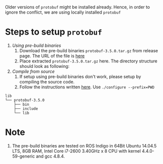 Older versions of `protobuf` might be installed already. Hence, in order to ignore the conflict, we are using locally installed `protobuf`

# Steps to setup `protobuf`
1. *Using pre-build binaries*
    1. Download the pre-build binaries `protobuf-3.5.0.tar.gz` from release page. The URL of the file is [here](https://github.com/ravijo/ros_protocol_buffer_tutorial/releases/download/1/protobuf-3.5.0.tar.gz)
    1. Place extracted `protobuf-3.5.0.tar.gz` here. The directory structure should look as following:
1. *Compile from source*
    1. If setup using pre-build binaries don't work, please setup by compiling the source code.
    1. Follow the instructions written [here](https://github.com/google/protobuf/blob/master/src/README.md). Use `./configure --prefix=PWD`
```
lib
└── protobuf-3.5.0
    ├── bin
    ├── include
    └── lib
```

# Note
1. The pre-build binaries are tested on ROS Indigo in 64Bit Ubuntu 14.04.5 LTS, 8GB RAM, Intel Core i7-2600 3.40GHz x 8 CPU with kernel 4.4.0-59-generic and gcc 4.8.4.
